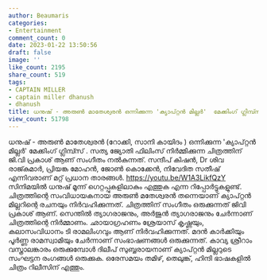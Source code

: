 ```yaml
---
author: Beaumaris
categories:
- Entertainment
comment_count: 0
date: 2023-01-22 13:50:56
draft: false
image: ''
like_count: 2195
share_count: 519
tags:
- CAPTAIN MILLER
- captain miller dhanush
- dhanush
title: ധനുഷ് - അരുൺ മാതേശ്വരൻ ഒന്നിക്കുന്ന 'ക്യാപ്റ്റൻ മില്ലർ'  മേക്കിംഗ് ഗ്ലിമ്പ്സ്
view_count: 51798
---
```


ധനുഷ് - അരുൺ മാതേശ്വരൻ (റോക്കി, സാനി കായിദം ) ഒന്നിക്കുന്ന 'ക്യാപ്റ്റൻ മില്ലർ' മേക്കിംഗ് ഗ്ലിമ്പ്സ് . സത്യ ജ്യോതി ഫിലിംസ് നിർമ്മിക്കുന്ന ചിത്രത്തിന് ജി.വി പ്രകാശ് ആണ് സംഗീതം നൽകുന്നത്. സന്ദീപ് കിഷൻ, Dr ശിവ രാജ്കുമാർ, പ്രിയങ്ക മോഹൻ, ജോൺ കൊക്കേൻ, നിവേദിത സതീഷ് എന്നിവരാണ് മറ്റ് പ്രധാന താരങ്ങൾ. https://youtu.be/W1A3LikfQzY സിനിമയിൽ ധനുഷ് മൂന്ന് ഗെറ്റപ്പുകളിലാകും എത്തുക എന്ന റിപ്പോർട്ടുകളുണ്ട്. ചിത്രത്തിന്റെ സംവിധായകനായ അരുൺ മതേശ്വരൻ തന്നെയാണ് ക്യാപ്റ്റൻ മില്ലറിന്റെ രചനയും നിർവഹിക്കുന്നത്. ചിത്രത്തിന് സംഗീതം ഒരുക്കുന്നത് ജിവി പ്രകാശ് ആണ്. സെന്തിൽ ത്യാഗരാജനും, അർജുൻ ത്യാഗരാജനും ചേർന്നാണ് ചിത്രത്തിന്റെ നിർമ്മാണം. ഛായാഗ്രഹണം ശ്രേയാസ് കൃഷ്ണയും, കലാസംവിധാനം ടി രാമലിംഗവും ആണ് നിർവഹിക്കുന്നത്. മദൻ കാർക്കിയും പൂർണ്ണ രാമസ്വാമിയും ചേർന്നാണ് സംഭാഷണങ്ങൾ ഒരുക്കുന്നത്. കാവ്യ ശ്രീറാം വസ്ത്രാലങ്കാരം ഒരുക്കുമ്പോൾ ദിലീപ് സുബ്ബരായനാണ് ക്യാപ്റ്റൻ മില്ലറുടെ സംഘട്ടന രംഗങ്ങൾ ഒരുക്കുക. ഒരേസമയം തമിഴ്, തെലുങ്ക്, ഹിന്ദി ഭാഷകളിൽ ചിത്രം റിലീസിന് എത്തും.